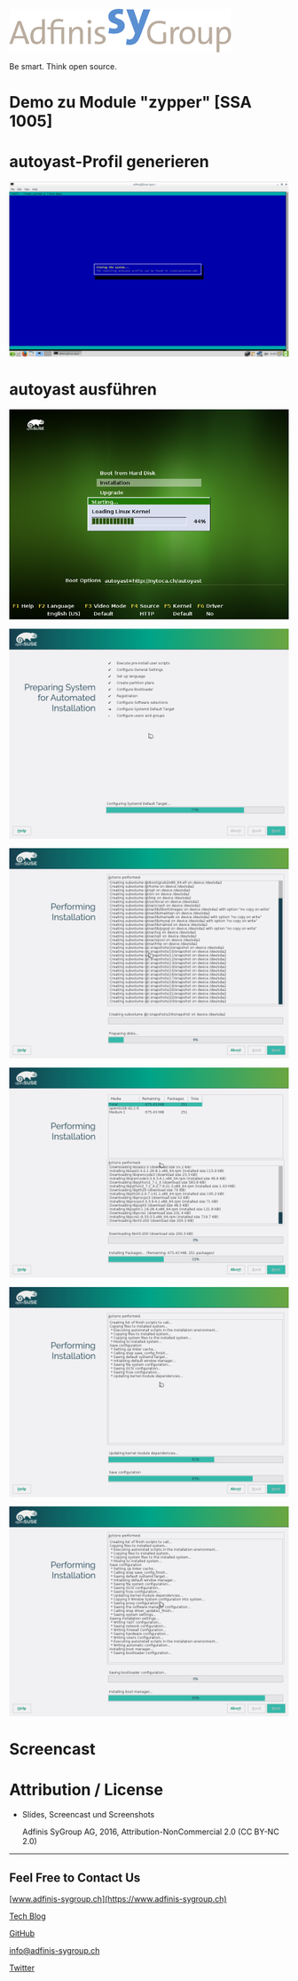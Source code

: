 ![](pics/adfinis_sygroup_logo.png)

Be smart. Think open source.

# Demo zu Module "zypper" [SSA 1005]

# autoyast-Profil generieren

![Bild 1](pics_2/demo1.png)

# autoyast ausführen

![Bild 2](pics_2/demo2.png)

![Bild 3](pics_2/demo3.png)

![Bild 4](pics_2/demo4.png)

![Bild 5](pics_2/demo5.png)

![Bild 6](pics_2/demo6.png)

![Bild 7](pics_2/demo7.png)

# Screencast

# Attribution / License

* Slides, Screencast und Screenshots

  Adfinis SyGroup AG, 2016, Attribution-NonCommercial 2.0 (CC BY-NC 2.0)

---

## Feel Free to Contact Us

[www.adfinis-sygroup.ch](https://www.adfinis-sygroup.ch)

[Tech Blog](https://www.adfinis-sygroup.ch/blog)

[GitHub](https://github.com/adfinis-sygroup)

<info@adfinis-sygroup.ch>

[Twitter](https://twitter.com/adfinissygroup)
